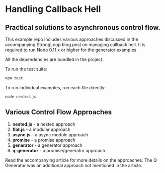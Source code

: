 # Handling Callback Hell
## Practical solutions to asynchronous control flow.

This example repo includes various approaches discussed in the accompanying StrongLoop blog post on managing callback hell.  It is required to run Node 0.11.x or higher for the generator examples.

All the dependencies are bundled in the project.

To run the test suite:

```sh
npm test
```

To run individual examples, run each file directly:

```sh
node nested.js
```

## Various Control Flow Approaches

1. **nested.js** - a nested approach
2. **flat.js** - a modular approach
3. **async.js** - a async module approach
4. **promise** - a promise approach
5. **generator** - a generator approach
6. **q-generator** - a promise/generator approach

Read the accompanying article for more details on the approaches.  The Q Generator was an additional approach not mentioned in the article.

